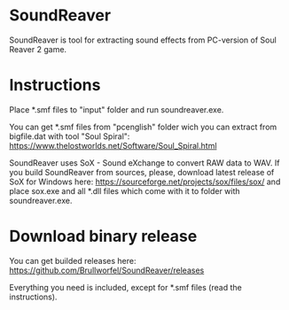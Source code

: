 # SoundReaver
SoundReaver is tool for extracting sound effects from PC-version of Soul Reaver 2 game.

# Instructions
Place *.smf files to "input" folder and run soundreaver.exe.

You can get *.smf files from "pcenglish" folder wich you can extract from bigfile.dat with tool "Soul Spiral":
https://www.thelostworlds.net/Software/Soul_Spiral.html

SoundReaver uses SoX - Sound eXchange to convert RAW data to WAV. If you build SoundReaver from sources, please, download latest release of SoX for Windows here:
https://sourceforge.net/projects/sox/files/sox/
and place sox.exe and all *.dll files which come with it to folder with soundreaver.exe.

# Download binary release

You can get builded releases here: https://github.com/Brullworfel/SoundReaver/releases

Everything you need is included, except for *.smf files (read the instructions).
